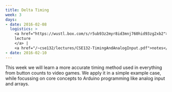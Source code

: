 ```yaml
---
title: Delta Timing
week: 3
days:
- date: 2016-02-08
  logistics: >
    <a href="https://wustl.box.com/s/r5ub93z2myr8id3mnj760hid93zg2xb2">
    lecture 
    </a> |
    <a href="/~cse132/lectures/CSE132-TimingAndAnalogInput.pdf">notes</a>
- date: 2016-02-10
---
```


This week we will learn a more accurate timing method used in everything from button counts to video games. We apply it in a simple example case, while focussing on core concepts to Arduino programming like analog input and arrays.
